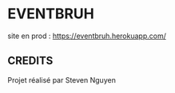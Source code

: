 # EVENTBRUH

site en prod : https://eventbruh.herokuapp.com/

## CREDITS

Projet réalisé par Steven Nguyen